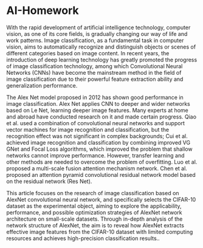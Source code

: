 # AI-Homework
With the rapid development of artificial intelligence technology, computer vision, as one of its core fields, is gradually changing our way of life and work patterns. Image classification, as a fundamental task in computer vision, aims to automatically recognize and distinguish objects or scenes of different categories based on image content. In recent years, the introduction of deep learning technology has greatly promoted the progress of image classification technology, among which Convolutional Neural Networks (CNNs) have become the mainstream method in the field of image classification due to their powerful feature extraction ability and generalization performance.

The Alex Net model proposed in 2012 has shown good performance in image classification. Alex Net applies CNN to deeper and wider networks based on Le Net, learning deeper image features. Many experts at home and abroad have conducted research on it and made certain progress. Qiao et al. used a combination of convolutional neural networks and support vector machines for image recognition and classification, but the recognition effect was not significant in complex backgrounds; Cui et al. achieved image recognition and classification by combining improved VG GNet and Focal Loss algorithms, which improved the problem that shallow networks cannot improve performance. However, transfer learning and other methods are needed to overcome the problem of overfitting. Luo et al. proposed a multi-scale fusion attention mechanism network. Chen et al. proposed an attention pyramid convolutional residual network model based on the residual network (Res Net).

This article focuses on the research of image classification based on AlexNet convolutional neural network, and specifically selects the CIFAR-10 dataset as the experimental object, aiming to explore the applicability, performance, and possible optimization strategies of AlexNet network architecture on small-scale datasets. Through in-depth analysis of the network structure of AlexNet, the aim is to reveal how AlexNet extracts effective image features from the CIFAR-10 dataset with limited computing resources and achieves high-precision classification results..

